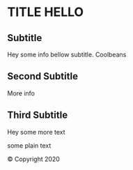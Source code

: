 # TITLE HELLO

## Subtitle

Hey some info bellow subtitle. Coolbeans

## Second Subtitle

More info
## Third Subtitle

Hey some more text

some plain text

© Copyright 2020
